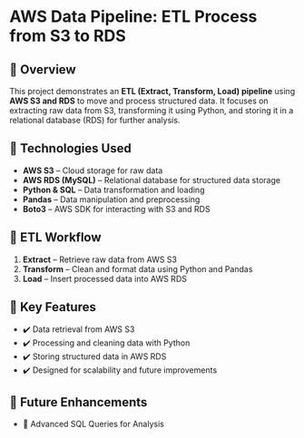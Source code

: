 # AWS Data Pipeline: ETL Process from S3 to RDS  

## 🚀 Overview  
This project demonstrates an **ETL (Extract, Transform, Load) pipeline** using **AWS S3 and RDS** to move and process structured data. It focuses on extracting raw data from S3, transforming it using Python, and storing it in a relational database (RDS) for further analysis.  

## 🔹 Technologies Used  
- **AWS S3** – Cloud storage for raw data  
- **AWS RDS (MySQL)** – Relational database for structured data storage  
- **Python & SQL** – Data transformation and loading  
- **Pandas** – Data manipulation and preprocessing  
- **Boto3** – AWS SDK for interacting with S3 and RDS  

## 🔄 ETL Workflow  
1. **Extract** – Retrieve raw data from AWS S3  
2. **Transform** – Clean and format data using Python and Pandas  
3. **Load** – Insert processed data into AWS RDS  

## 🎯 Key Features
- ✔️ Data retrieval from AWS S3
- ✔️ Processing and cleaning data with Python
- ✔️ Storing structured data in AWS RDS
- ✔️ Designed for scalability and future improvements

## 📌 Future Enhancements
- 🔹 Advanced SQL Queries for Analysis
